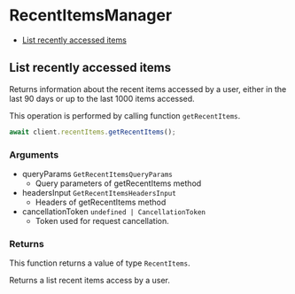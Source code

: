 # RecentItemsManager

- [List recently accessed items](#list-recently-accessed-items)

## List recently accessed items

Returns information about the recent items accessed
by a user, either in the last 90 days or up to the last
1000 items accessed.

This operation is performed by calling function `getRecentItems`.

```ts
await client.recentItems.getRecentItems();
```

### Arguments

- queryParams `GetRecentItemsQueryParams`
  - Query parameters of getRecentItems method
- headersInput `GetRecentItemsHeadersInput`
  - Headers of getRecentItems method
- cancellationToken `undefined | CancellationToken`
  - Token used for request cancellation.

### Returns

This function returns a value of type `RecentItems`.

Returns a list recent items access by a user.
